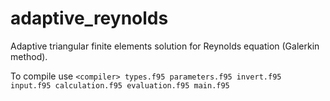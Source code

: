 # adaptive_reynolds
Adaptive triangular finite elements solution for Reynolds equation (Galerkin method).

To compile use `<compiler> types.f95 parameters.f95 invert.f95 input.f95 calculation.f95 evaluation.f95 main.f95`

